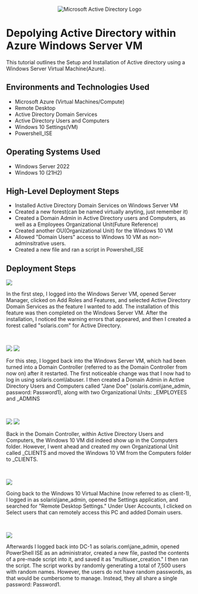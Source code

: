 <p align="center">
<img src="https://i.imgur.com/pU5A58S.png" alt="Microsoft Active Directory Logo"/>
</p>

<h1>Depolying Active Directory within Azure Windows Server VM</h1>
This tutorial outlines the Setup and Installation of Active directory using a Windows Server Virtual Machine(Azure).<br />

<h2>Environments and Technologies Used</h2>

- Microsoft Azure (Virtual Machines/Compute)
- Remote Desktop
- Active Directory Domain Services
- Active Directory Users and Computers
- Windows 10 Settings(VM)
- Powershell_ISE

<h2>Operating Systems Used </h2>

- Windows Server 2022
- Windows 10 (21H2)

<h2>High-Level Deployment Steps</h2>

- Installed Active Directory Domain Services on Windows Server VM
- Created a new forest(can be named virtually anyting, just remember it)
- Created a Domain Admin in Active Directory users and Computers, as well as a Employees Organizational Unit(Future Reference)
- Created another OU(Organizational Unit) for the Windows 10 VM
- Allowed "Domain Users" access to Windows 10 VM as non-adminsitrative users.
- Created a new file and ran a script in Powershell_ISE

<h2>Deployment Steps</h2>

<p>
<img src="https://github.com/user-attachments/assets/4740f8d5-1708-4b31-a84c-309139b7b219"/>

</p>
<p>
In the first step, I logged into the Windows Server VM, opened Server Manager, clicked on Add Roles and Features, and selected Active Directory Domain Services as the feature I wanted to add. The installation of this feature was then completed on the Windows Server VM. After the installation, I noticed the warning errors that appeared, and then I created a forest called "solaris.com" for Active Directory.
</p>
<br />

<p>
<img src="https://github.com/user-attachments/assets/c95b8609-d44f-40c6-b107-b8e1d2bafc3c"/>
<img src="https://github.com/user-attachments/assets/6a7db11a-a9c9-4eb4-9d02-b81f508c2e79"/>
</p>
<p>
For this step, I logged back into the Windows Server VM, which had been turned into a Domain Controller (referred to as the Domain Controller from now on) after it restarted. The first noticeable change was that I now had to log in using solaris.com\labuser. I then created a Domain Admin in Active Directory Users and Computers called "Jane Doe" (solaris.com\jane_admin, password: Password1), along with two Organizational Units: _EMPLOYEES and _ADMINS
</p>
<br />

<p>
<img src="https://github.com/user-attachments/assets/d4554470-1d89-490a-92b1-beeb1ddee60c"/>
<img src="https://github.com/user-attachments/assets/9ee47b7d-9160-4445-81d0-24640d4980d7"/>
</p>
<p>
Back in the Domain Controller, within Active Directory Users and Computers, the Windows 10 VM did indeed show up in the Computers folder. However, I went ahead and created my own Organizational Unit called _CLIENTS and moved the Windows 10 VM from the Computers folder to _CLIENTS.
</p>
<br />

<p>
<img src="https://github.com/user-attachments/assets/f5f38b51-f5d0-4286-8228-f60cddb056b6"/>
</p>
<p>
Going back to the Windows 10 Virtual Machine (now referred to as client-1), I logged in as solaris\jane_admin, opened the Settings application, and searched for "Remote Desktop Settings." Under User Accounts, I clicked on Select users that can remotely access this PC and added Domain users.
</p>
<br />

<p>
<img src="https://github.com/user-attachments/assets/1ec440b6-3e29-4b42-bad1-e79800858ed0"/>
</p>
<p>
Afterwards I logged back into DC-1 as solaris.com\jane_admin, opened PowerShell ISE as an administrator, created a new file, pasted the contents of a pre-made script into it, and saved it as "multiuser_creation." I then ran the script. The script works by randomly generating a total of 7,500 users with random names. However, the users do not have random passwords, as that would be cumbersome to manage. Instead, they all share a single password: Password1.
</p>
<br />
